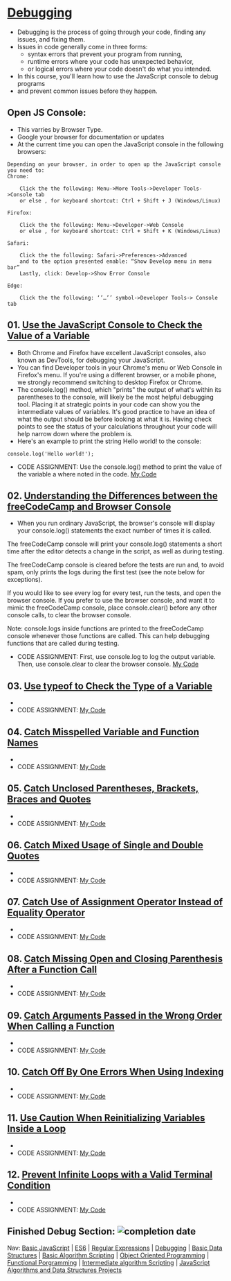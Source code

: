 # [Debugging](https://www.freecodecamp.org/learn/javascript-algorithms-and-data-structures/#debugging)
* Debugging is the process of going through your code, finding any issues, and fixing them.
* Issues in code generally come in three forms: 
    - syntax errors that prevent your program from running, 
    - runtime errors where your code has unexpected behavior, 
    - or logical errors where your code doesn't do what you intended.
* In this course, you'll learn how to use the JavaScript console to debug programs 
* and prevent common issues before they happen.

## Open JS Console:
* This varries by Browser Type.  
* Google your browser for documentation or updates
* At the current time you can open the JavaScript console in the following browsers:
```
Depending on your browser, in order to open up the JavaScript console you need to:
Chrome:

    Click the the following: Menu->More Tools->Developer Tools->Console tab
    or else , for keyboard shortcut: Ctrl + Shift + J (Windows/Linux)

Firefox:

    Click the the following: Menu->Developer->Web Console
    or else , for keyboard shortcut: Ctrl + Shift + K (Windows/Linux)

Safari:

    Click the the following: Safari->Preferences->Advanced
    and to the option presented enable: “Show Develop menu in menu bar”
    Lastly, click: Develop->Show Error Console

Edge:

    Click the the following: ‘’…’’ symbol->Developer Tools-> Console tab

```

## 01. [Use the JavaScript Console to Check the Value of a Variable](https://www.freecodecamp.org/learn/javascript-algorithms-and-data-structures/debugging/use-the-javascript-console-to-check-the-value-of-a-variable)
* Both Chrome and Firefox have excellent JavaScript consoles, also known as DevTools, for debugging your JavaScript.
* You can find Developer tools in your Chrome's menu or Web Console in Firefox's menu. If you're using a different browser, or a mobile phone, we strongly recommend switching to desktop Firefox or Chrome.
* The console.log() method, which "prints" the output of what's within its parentheses to the console, will likely be the most helpful debugging tool. Placing it at strategic points in your code can show you the intermediate values of variables. It's good practice to have an idea of what the output should be before looking at what it is. Having check points to see the status of your calculations throughout your code will help narrow down where the problem is.
* Here's an example to print the string Hello world! to the console:
```
console.log('Hello world!');
```

* CODE ASSIGNMENT: Use the console.log() method to print the value of the variable a where noted in the code.
[My Code](https://github.com/EO4wellness/T-I-L/blob/main/JavaScript/freecodecamp-exercises/04.Debugging/01_use-the-javascript-console-to-check-the-value-of-a-variable.js)

## 02. [Understanding the Differences between the freeCodeCamp and Browser Console](https://www.freecodecamp.org/learn/javascript-algorithms-and-data-structures/debugging/understanding-the-differences-between-the-freecodecamp-and-browser-console)
* When you run ordinary JavaScript, the browser's console will display your console.log() statements the exact number of times it is called.

The freeCodeCamp console will print your console.log() statements a short time after the editor detects a change in the script, as well as during testing.

The freeCodeCamp console is cleared before the tests are run and, to avoid spam, only prints the logs during the first test (see the note below for exceptions).

If you would like to see every log for every test, run the tests, and open the browser console. If you prefer to use the browser console, and want it to mimic the freeCodeCamp console, place console.clear() before any other console calls, to clear the browser console.

Note: console.logs inside functions are printed to the freeCodeCamp console whenever those functions are called. This can help debugging functions that are called during testing.
* CODE ASSIGNMENT: First, use console.log to log the output variable. Then, use console.clear to clear the browser console. 
[My Code](https://github.com/EO4wellness/T-I-L/blob/main/JavaScript/freecodecamp-exercises/04.Debugging/02_understanding-the-differences-between-the-freecodecamp-and-browser-console.js)

## 03. [Use typeof to Check the Type of a Variable](https://www.freecodecamp.org/learn/javascript-algorithms-and-data-structures/debugging/use-typeof-to-check-the-type-of-a-variable)
* 
* CODE ASSIGNMENT: 
[My Code](#)

## 04. [Catch Misspelled Variable and Function Names]()
* 
* CODE ASSIGNMENT: 
[My Code](#)

## 05. [Catch Unclosed Parentheses, Brackets, Braces and Quotes]()
* 
* CODE ASSIGNMENT: 
[My Code](#)

## 06. [Catch Mixed Usage of Single and Double Quotes]()
* 
* CODE ASSIGNMENT: 
[My Code](#)

## 07. [Catch Use of Assignment Operator Instead of Equality Operator]()
* 
* CODE ASSIGNMENT: 
[My Code](#)

## 08. [Catch Missing Open and Closing Parenthesis After a Function Call]()
* 
* CODE ASSIGNMENT: 
[My Code](#)

## 09. [Catch Arguments Passed in the Wrong Order When Calling a Function]()
* 
* CODE ASSIGNMENT: 
[My Code](#)

## 10. [Catch Off By One Errors When Using Indexing]()
* 
* CODE ASSIGNMENT: 
[My Code](#)

## 11. [Use Caution When Reinitializing Variables Inside a Loop]()
* 
* CODE ASSIGNMENT: 
[My Code](#)

## 12. [Prevent Infinite Loops with a Valid Terminal Condition]()
* 
* CODE ASSIGNMENT: 
[My Code](#)

## Finished Debug Section: ![completion date](#)

Nav: [Basic JavaScript](https://github.com/EO4wellness/T-I-L/blob/main/JavaScript/freecodecamp-notes/01_Basic-JavaScript.md) | [ES6](https://github.com/EO4wellness/T-I-L/blob/main/JavaScript/freecodecamp-notes/02_ES6.md) | [Regular Expressions](https://github.com/EO4wellness/T-I-L/blob/main/JavaScript/freecodecamp-notes/03_Regular-Expressions.md) |  [Debugging](https://github.com/EO4wellness/T-I-L/blob/main/JavaScript/freecodecamp-notes/04_Debugging.md) | [Basic Data Structures](https://github.com/EO4wellness/T-I-L/blob/main/JavaScript/freecodecamp-notes/05_Basic-Data-Structures.md) | [Basic Algorithm Scripting](https://github.com/EO4wellness/T-I-L/blob/main/JavaScript/freecodecamp-notes/06_Basic-Algorithm-Scripting.md) |  [Object Oriented Programming](https://github.com/EO4wellness/T-I-L/blob/main/JavaScript/freecodecamp-notes/07_Object-Oriented-Programming.md) | [Functional Porgramming](https://github.com/EO4wellness/T-I-L/blob/main/JavaScript/freecodecamp-notes/08_Functional-Porgramming.md) | [Intermediate algorithm Scripting](https://github.com/EO4wellness/T-I-L/blob/main/JavaScript/freecodecamp-notes/09_Intermediate-Algorithm-Scripting.md) | [JavaScript Algorithms and Data Structures Projects](https://github.com/EO4wellness/T-I-L/blob/main/JavaScript/freecodecamp-notes/10_JavaScript-Algorithms-and-Data-Structures-Projects.md)
